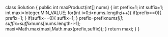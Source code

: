 class Solution {
public int maxProduct(int[] nums) {
int prefix=1;
int suffix=1;
int maxi=Integer.MIN_VALUE;
for(int i=0;i<nums.length;i++){
if(prefix==0){
prefix=1;
}
if(suffix==0){
suffix=1;
}
prefix=prefix*nums[i];
suffix=suffix*nums[nums.length-i-1];
maxi=Math.max(maxi,Math.max(prefix,suffix));
}
return maxi;
}
}